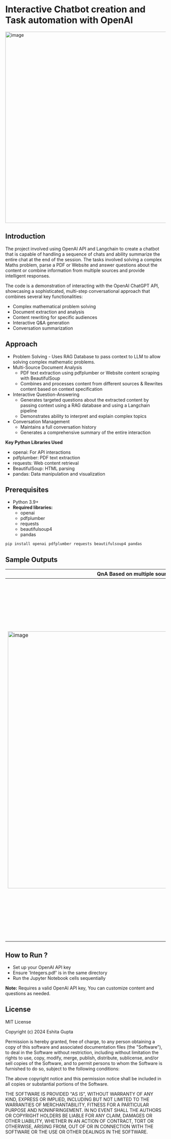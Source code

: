 # Interactive Chatbot creation and Task automation with OpenAI

<img width="600" alt="image" src="https://github.com/user-attachments/assets/c9626b61-0c35-4831-891f-cd9cb8e4ea0c" />

## Introduction
The project involved using OpenAI API and Langchain to create a chatbot that is capable of handling a sequence of chats and ability summarize the entire chat at the end of the session. The tasks involved solving a complex Maths problem, parse a PDF or Website and answer questions about the content or combine information from multiple sources and provide intelligent responses.

The code is a demonstration of interacting with the OpenAI ChatGPT API, showcasing a sophisticated, multi-step conversational approach that combines several key functionalities:

- Complex mathematical problem solving
- Document extraction and analysis
- Content rewriting for specific audiences
- Interactive Q&A generation
- Conversation summarization

## Approach
- Problem Solving - Uses RAG Database to pass context to LLM to allow solving complex mathematic problems.
- Multi-Source Document Analysis
  - PDF text extraction using pdfplumber or Website content scraping with BeautifulSoup
  - Combines and processes content from different sources & Rewrites content based on context specification
- Interactive Question-Answering
  - Generates targeted questions about the extracted content by passing context using a RAG database and using a Langchain pipeline
  - Demonstrates ability to interpret and explain complex topics
- Conversation Management
  - Maintains a full conversation history
  - Generates a comprehensive summary of the entire interaction
 
**Key Python Libraries Used**

- openai: For API interactions
- pdfplumber: PDF text extraction
- requests: Web content retrieval
- BeautifulSoup: HTML parsing
- pandas: Data manipulation and visualization

## Prerequisites
- Python 3.9+
- **Required libraries:**
  - openai
  - pdfplumber
  - requests
  - beautifulsoup4
  - pandas
 
`pip install openai pdfplumber requests beautifulsoup4 pandas`

## Sample Outputs

|QnA Based on multiple sources|Problem Solving|
|---|---|
|<img width="806" alt="image" src="https://github.com/user-attachments/assets/f75f4728-309b-456c-8912-e2487d853148" />|<img width="1131" alt="image" src="https://github.com/user-attachments/assets/55ee609c-bbda-41dc-9091-4f2aca7f5f15" />|



## How to Run ?
- Set up your OpenAI API key
- Ensure 'Integers.pdf' is in the same directory
- Run the Jupyter Notebook cells sequentially

**Note:** Requires a valid OpenAI API key, You can customize content and questions as needed.

## License
MIT License

Copyright (c) 2024 Eshita Gupta

Permission is hereby granted, free of charge, to any person obtaining a copy
of this software and associated documentation files (the "Software"), to deal
in the Software without restriction, including without limitation the rights
to use, copy, modify, merge, publish, distribute, sublicense, and/or sell
copies of the Software, and to permit persons to whom the Software is
furnished to do so, subject to the following conditions:

The above copyright notice and this permission notice shall be included in all
copies or substantial portions of the Software.

THE SOFTWARE IS PROVIDED "AS IS", WITHOUT WARRANTY OF ANY KIND, EXPRESS OR
IMPLIED, INCLUDING BUT NOT LIMITED TO THE WARRANTIES OF MERCHANTABILITY,
FITNESS FOR A PARTICULAR PURPOSE AND NONINFRINGEMENT. IN NO EVENT SHALL THE
AUTHORS OR COPYRIGHT HOLDERS BE LIABLE FOR ANY CLAIM, DAMAGES OR OTHER
LIABILITY, WHETHER IN AN ACTION OF CONTRACT, TORT OR OTHERWISE, ARISING FROM,
OUT OF OR IN CONNECTION WITH THE SOFTWARE OR THE USE OR OTHER DEALINGS IN THE
SOFTWARE.
